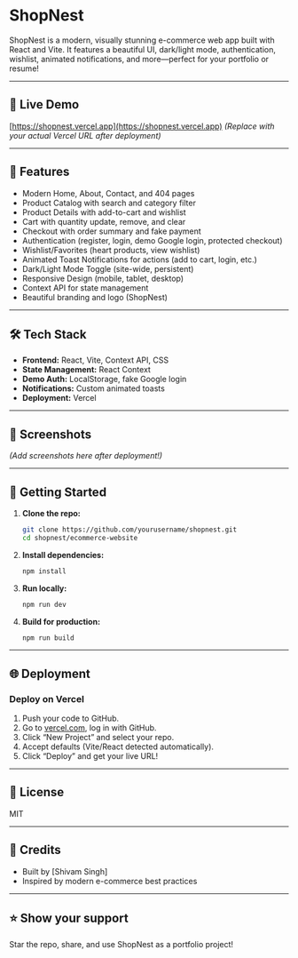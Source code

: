 # ShopNest

ShopNest is a modern, visually stunning e-commerce web app built with React and Vite. It features a beautiful UI, dark/light mode, authentication, wishlist, animated notifications, and more—perfect for your portfolio or resume!

---

## 🚀 Live Demo

[https://shopnest.vercel.app](https://shopnest.vercel.app)
*(Replace with your actual Vercel URL after deployment)*

---

## 🛒 Features

- Modern Home, About, Contact, and 404 pages
- Product Catalog with search and category filter
- Product Details with add-to-cart and wishlist
- Cart with quantity update, remove, and clear
- Checkout with order summary and fake payment
- Authentication (register, login, demo Google login, protected checkout)
- Wishlist/Favorites (heart products, view wishlist)
- Animated Toast Notifications for actions (add to cart, login, etc.)
- Dark/Light Mode Toggle (site-wide, persistent)
- Responsive Design (mobile, tablet, desktop)
- Context API for state management
- Beautiful branding and logo (ShopNest)

---

## 🛠️ Tech Stack

- **Frontend:** React, Vite, Context API, CSS
- **State Management:** React Context
- **Demo Auth:** LocalStorage, fake Google login
- **Notifications:** Custom animated toasts
- **Deployment:** Vercel

---

## 📸 Screenshots

*(Add screenshots here after deployment!)*

---

## 📝 Getting Started

1. **Clone the repo:**
   ```sh
   git clone https://github.com/yourusername/shopnest.git
   cd shopnest/ecommerce-website
   ```

2. **Install dependencies:**
   ```sh
   npm install
   ```

3. **Run locally:**
   ```sh
   npm run dev
   ```

4. **Build for production:**
   ```sh
   npm run build
   ```

---

## 🌐 Deployment

### Deploy on Vercel
1. Push your code to GitHub.
2. Go to [vercel.com](https://vercel.com/), log in with GitHub.
3. Click “New Project” and select your repo.
4. Accept defaults (Vite/React detected automatically).
5. Click “Deploy” and get your live URL!

---

## 📄 License

MIT

---

## 🙌 Credits

- Built by [Shivam Singh]
- Inspired by modern e-commerce best practices

---

## ⭐️ Show your support

Star the repo, share, and use ShopNest as a portfolio project!
